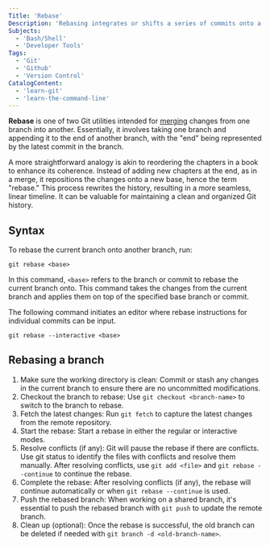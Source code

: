 ```yaml
---
Title: 'Rebase'
Description: 'Rebasing integrates or shifts a series of commits onto a fresh base commit.'
Subjects:
  - 'Bash/Shell'
  - 'Developer Tools'
Tags:
  - 'Git'
  - 'Github'
  - 'Version Control'
CatalogContent:
  - 'learn-git'
  - 'learn-the-command-line'
---
```


**Rebase** is one of two Git utilities intended for [merging](https://www.codecademy.com/resources/docs/git/merge) changes from one branch into another. Essentially, it involves taking one branch and appending it to the end of another branch, with the "end" being represented by the latest commit in the branch.

A more straightforward analogy is akin to reordering the chapters in a book to enhance its coherence. Instead of adding new chapters at the end, as in a merge, it repositions the changes onto a new base, hence the term "rebase." This process rewrites the history, resulting in a more seamless, linear timeline. It can be valuable for maintaining a clean and organized Git history.

## Syntax

To rebase the current branch onto another branch, run:

```shell
git rebase <base>
```

In this command, `<base>` refers to the branch or commit to rebase the current branch onto. This command takes the changes from the current branch and applies them on top of the specified base branch or commit.

The following command initiates an editor where rebase instructions for individual commits can be input.

```shell
git rebase --interactive <base>
```

## Rebasing a branch

1. Make sure the working directory is clean: Commit or stash any changes in the current branch to ensure there are no uncommitted modifications.
2. Checkout the branch to rebase: Use `git checkout <branch-name>` to switch to the branch to rebase.
3. Fetch the latest changes: Run `git fetch` to capture the latest changes from the remote repository.
4. Start the rebase: Start a rebase in either the regular or interactive modes.
5. Resolve conflicts (if any): Git will pause the rebase if there are conflicts. Use git status to identify the files with conflicts and resolve them manually. After resolving conflicts, use `git add <file>` and `git rebase --continue` to continue the rebase.
6. Complete the rebase: After resolving conflicts (if any), the rebase will continue automatically or when `git rebase --continue` is used.
7. Push the rebased branch: When working on a shared branch, it's essential to push the rebased branch with `git push` to update the remote branch.
8. Clean up (optional): Once the rebase is successful, the old branch can be deleted if needed with `git branch -d <old-branch-name>`.
